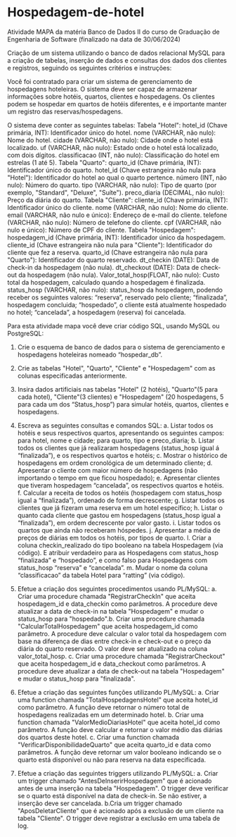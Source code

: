 # Hospedagem-de-hotel

Atividade MAPA da matéria Banco de Dados II do curso de Graduação de Engenharia de Software (finalizado na data de 30/06/2024)

Criação de um sistema utilizando o banco de dados relacional MySQL para a criação de tabelas, inserção de dados e consultas dos dados dos clientes e registros, seguindo os seguintes critérios e instruções:

Você foi contratado para criar um sistema de gerenciamento de hospedagens hoteleiras. O sistema deve ser capaz de armazenar informações sobre hotéis, quartos, clientes e hospedagens. Os clientes podem se hospedar em quartos de hotéis diferentes, e é importante manter um registro das reservas/hospedagens.

O sistema deve conter as seguintes tabelas:
Tabela "Hotel":
hotel_id (Chave primária, INT): Identificador único do hotel.
nome (VARCHAR, não nulo): Nome do hotel.
cidade (VARCHAR, não nulo): Cidade onde o hotel está localizado.
uf (VARCHAR, não nulo): Estado onde o hotel está localizado, com dois dígitos.
classificacao (INT, não nulo): Classificação do hotel em estrelas (1 até 5).
Tabela "Quarto":
quarto_id (Chave primária, INT): Identificador único do quarto.
hotel_id (Chave estrangeira não nula para "Hotel"): Identificador do hotel ao qual o quarto pertence.
número (INT, não nulo): Número do quarto.
tipo (VARCHAR, não nulo): Tipo de quarto (por exemplo, "Standard", "Deluxe", "Suíte").
preco_diaria (DECIMAL, não nulo): Preço da diária do quarto.
Tabela "Cliente":
cliente_id (Chave primária, INT): Identificador único do cliente.
nome (VARCHAR, não nulo): Nome do cliente.
email (VARCHAR, não nulo e único): Endereço de e-mail do cliente.
telefone (VARCHAR, não nulo): Número de telefone do cliente.
cpf (VARCHAR, não nulo e único): Número de CPF do cliente.
Tabela "Hospedagem":
hospedagem_id (Chave primária, INT): Identificador único da hospedagem.
cliente_id (Chave estrangeira não nula para "Cliente"): Identificador do cliente que fez a reserva.
quarto_id (Chave estrangeira não nula para "Quarto"): Identificador do quarto reservado.
dt_checkin (DATE): Data de check-in da hospedagem (não nula).
dt_checkout (DATE): Data de check-out da hospedagem (não nula).
Valor_total_hosp(FLOAT, não nulo): Custo total da hospedagem, calculado quando a hospedagem é finalizada.
status_hosp (VARCHAR, não nulo): status_hosp da hospedagem, podendo receber os seguintes valores: “reserva”, reservado pelo cliente; “finalizada”, hospedagem concluida; “hospedado”, o cliente está atualmente hospedado no hotel; “cancelada”, a hospedagem (reserva) foi cancelada.

Para esta atividade mapa você deve criar código SQL, usando MySQL ou PostgreSQL:
1. Crie o esquema de banco de dados para o sistema de gerenciamento e hospedagens hoteleiras nomeado “hospedar_db”.

2. Crie as tabelas "Hotel", "Quarto", "Cliente" e "Hospedagem" com as colunas especificadas anteriormente.

3. Insira dados artificiais nas tabelas "Hotel" (2 hotéis), "Quarto"(5 para cada hotel), "Cliente"(3 clientes) e "Hospedagem" (20 hospedagens, 5 para cada um dos “Status_hosp”) para simular hotéis, quartos, clientes e hospedagens.

4. Escreva as seguintes consultas e comandos SQL:
a. Listar todos os hotéis e seus respectivos quartos, apresentando os seguintes campos: para hotel, nome e cidade; para quarto, tipo e preco_diaria;
b. ​Listar todos os clientes que já realizaram hospedagens (status_hosp igual á “finalizada”), e os respectivos quartos e hotéis;
c. ​Mostrar o histórico de hospedagens em ordem cronológica de um determinado cliente;
d. ​Apresentar o cliente com maior número de hospedagens (não importando o tempo em que ficou hospedado);
e. ​Apresentar clientes que tiveram hospedagem “cancelada”, os respectivos quartos e hotéis.
f. ​Calcular a receita de todos os hotéis (hospedagem com status_hosp igual a “finalizada”), ordenado de forma decrescente;
g. ​Listar todos os clientes que já fizeram uma reserva em um hotel específico;
h. ​Listar o quanto cada cliente que gastou em hospedagens (status_hosp igual a “finalizada”), em ordem decrescente por valor gasto.
i. ​Listar todos os quartos que ainda não receberam hóspedes.
j. ​Apresentar a média de preços de diárias em todos os hotéis, por tipos de quarto.
l. ​Criar a coluna checkin_realizado do tipo booleano na tabela Hospedagem (via código). E atribuir verdadeiro para as Hospedagens com status_hosp “finalizada” e “hospedado”, e como falso para Hospedagens com status_hosp “reserva” e “cancelada”.
m. ​Mudar o nome da coluna “classificacao” da tabela Hotel para “ratting” (via código).

5. Efetue a criação dos seguintes procedimentos usando PL/MySQL:
a. Criar uma procedure chamada "RegistrarCheckIn" que aceita hospedagem_id e data_checkin como parâmetros. A procedure deve atualizar a data de check-in na tabela "Hospedagem" e mudar o status_hosp para "hospedado".​
b. Criar uma procedure chamada "CalcularTotalHospedagem" que aceita hospedagem_id como parâmetro. A procedure deve calcular o valor total da hospedagem com base na diferença de dias entre check-in e check-out e o preço da diária do quarto reservado. O valor deve ser atualizado na coluna valor_total_hosp.​
c. Criar uma procedure chamada "RegistrarCheckout" que aceita hospedagem_id e data_checkout como parâmetros. A procedure deve atualizar a data de check-out na tabela "Hospedagem" e mudar o status_hosp para "finalizada".​

6. Efetue a criação das seguintes funções utilizando PL/MySQL:
a. Criar uma function chamada "TotalHospedagensHotel" que aceita hotel_id como parâmetro. A função deve retornar o número total de hospedagens realizadas em um determinado hotel.​
b. Criar uma function chamada "ValorMedioDiariasHotel" que aceita hotel_id como parâmetro. A função deve calcular e retornar o valor médio das diárias dos quartos deste hotel.
c. Criar uma function chamada "VerificarDisponibilidadeQuarto" que aceita quarto_id e data como parâmetros. A função deve retornar um valor booleano indicando se o quarto está disponível ou não para reserva na data especificada.​

7. Efetue a criação das seguintes triggers utilizando PL/MySQL:
a. Criar um trigger chamado "AntesDeInserirHospedagem" que é acionado antes de uma inserção na tabela "Hospedagem". O trigger deve verificar se o quarto está disponível na data de check-in. Se não estiver, a inserção deve ser cancelada.
b.Cria um trigger chamado "AposDeletarCliente" que é acionado após a exclusão de um cliente na tabela "Cliente". O trigger deve registrar a exclusão em uma tabela de log.​
